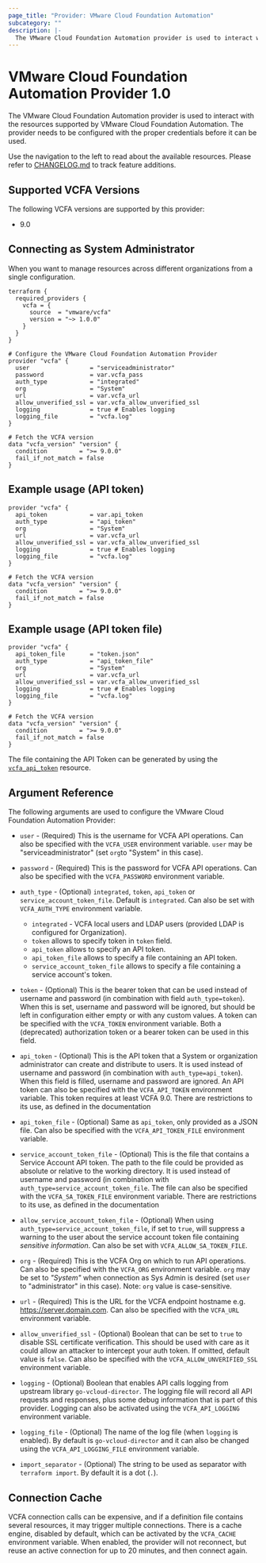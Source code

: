 ```yaml
---
page_title: "Provider: VMware Cloud Foundation Automation"
subcategory: ""
description: |-
  The VMware Cloud Foundation Automation provider is used to interact with the resources supported by VMware Cloud Foundation Automation. The provider needs to be configured with the proper credentials before it can be used.
---
```


# VMware Cloud Foundation Automation Provider 1.0

The VMware Cloud Foundation Automation provider is used to interact with the resources supported by VMware Cloud Foundation Automation. The provider needs to be configured with the proper credentials before it can be used.

Use the navigation to the left to read about the available resources. Please refer to
[CHANGELOG.md](https://github.com/vmware/terraform-provider-vcfa/blob/main/CHANGELOG.md)
to track feature additions.

## Supported VCFA Versions

The following VCFA versions are supported by this provider:

- 9.0

## Connecting as System Administrator

When you want to manage resources across different organizations from a single configuration.

```hcl
terraform {
  required_providers {
    vcfa = {
      source  = "vmware/vcfa"
      version = "~> 1.0.0"
    }
  }
}

# Configure the VMware Cloud Foundation Automation Provider
provider "vcfa" {
  user                 = "serviceadministrator"
  password             = var.vcfa_pass
  auth_type            = "integrated"
  org                  = "System"
  url                  = var.vcfa_url
  allow_unverified_ssl = var.vcfa_allow_unverified_ssl
  logging              = true # Enables logging
  logging_file         = "vcfa.log"
}

# Fetch the VCFA version
data "vcfa_version" "version" {
  condition         = ">= 9.0.0"
  fail_if_not_match = false
}
```

## Example usage (API token)

```hcl
provider "vcfa" {
  api_token            = var.api_token
  auth_type            = "api_token"
  org                  = "System"
  url                  = var.vcfa_url
  allow_unverified_ssl = var.vcfa_allow_unverified_ssl
  logging              = true # Enables logging
  logging_file         = "vcfa.log"
}

# Fetch the VCFA version
data "vcfa_version" "version" {
  condition         = ">= 9.0.0"
  fail_if_not_match = false
}
```

## Example usage (API token file)

```hcl
provider "vcfa" {
  api_token_file       = "token.json"
  auth_type            = "api_token_file"
  org                  = "System"
  url                  = var.vcfa_url
  allow_unverified_ssl = var.vcfa_allow_unverified_ssl
  logging              = true # Enables logging
  logging_file         = "vcfa.log"
}

# Fetch the VCFA version
data "vcfa_version" "version" {
  condition         = ">= 9.0.0"
  fail_if_not_match = false
}
```

The file containing the API Token can be generated by using the
[`vcfa_api_token`](/providers/vmware/vcfa/latest/docs/resources/api_token) resource.

## Argument Reference

The following arguments are used to configure the VMware Cloud Foundation Automation Provider:

- `user` - (Required) This is the username for VCFA API operations. Can also be specified with the
  `VCFA_USER` environment variable. `user` may be "serviceadministrator" (set `org`to "System" in
  this case).

- `password` - (Required) This is the password for VCFA API operations. Can
  also be specified with the `VCFA_PASSWORD` environment variable.

- `auth_type` - (Optional) `integrated`, `token`, `api_token` or `service_account_token_file`.
  Default is `integrated`. Can also be set with `VCFA_AUTH_TYPE` environment variable.
  - `integrated` - VCFA local users and LDAP users (provided LDAP is configured for Organization).
  - `token` allows to specify token in `token` field.
  - `api_token` allows to specify an API token.
  - `api_token_file` allows to specify a file containing an API token.
  - `service_account_token_file` allows to specify a file containing a service account's token.

- `token` - (Optional) This is the bearer token that can be used instead of username
   and password (in combination with field `auth_type=token`). When this is set, username and
   password will be ignored, but should be left in configuration either empty or with any custom
   values. A token can be specified with the `VCFA_TOKEN` environment variable.
   Both a (deprecated) authorization token or a bearer token can be used in this field.

- `api_token` - (Optional) This is the API token that a System or organization administrator can create and
   distribute to users. It is used instead of username and password (in combination with `auth_type=api_token`). When
   this field is filled, username and password are ignored. An API token can also be specified with the `VCFA_API_TOKEN`
   environment variable. This token requires at least VCFA 9.0. There are restrictions to its use, as defined in the documentation

- `api_token_file` - (Optional) Same as `api_token`, only provided
   as a JSON file. Can also be specified with the `VCFA_API_TOKEN_FILE` environment variable.

- `service_account_token_file` - (Optional) This is the file that contains a Service Account API token. The
   path to the file could be provided as absolute or relative to the working directory. It is used instead of username
   and password (in combination with `auth_type=service_account_token_file`. The file can also be specified with the
   `VCFA_SA_TOKEN_FILE` environment variable. There are restrictions to its use, as defined in
   the documentation

- `allow_service_account_token_file` - (Optional) When using `auth_type=service_account_token_file`,
  if set to `true`, will suppress a warning to the user about the service account token file containing *sensitive information*.
  Can also be set with `VCFA_ALLOW_SA_TOKEN_FILE`.

- `org` - (Required) This is the VCFA Org on which to run API
  operations. Can also be specified with the `VCFA_ORG` environment
  variable.
  `org` may be set to *"System"* when connection as Sys Admin is desired
  (set `user` to "administrator" in this case).
  Note: `org` value is case-sensitive.

- `url` - (Required) This is the URL for the VCFA endpoint hostname e.g.
  https://server.domain.com. Can also be specified with the `VCFA_URL` environment variable.

- `allow_unverified_ssl` - (Optional) Boolean that can be set to `true` to
  disable SSL certificate verification. This should be used with care as it
  could allow an attacker to intercept your auth token. If omitted, default
  value is `false`. Can also be specified with the
  `VCFA_ALLOW_UNVERIFIED_SSL` environment variable.

- `logging` - (Optional) Boolean that enables API calls logging from upstream library `go-vcloud-director`.
   The logging file will record all API requests and responses, plus some debug information that is part of this
   provider. Logging can also be activated using the `VCFA_API_LOGGING` environment variable.

- `logging_file` - (Optional) The name of the log file (when `logging` is enabled). By default is
  `go-vcloud-director` and it can also be changed using the `VCFA_API_LOGGING_FILE` environment variable.

- `import_separator` - (Optional) The string to be used as separator with `terraform import`. By default
  it is a dot (`.`).

## Connection Cache

VCFA connection calls can be expensive, and if a definition file contains several resources, it may trigger
multiple connections. There is a cache engine, disabled by default, which can be activated by the `VCFA_CACHE`
environment variable. When enabled, the provider will not reconnect, but reuse an active connection for up to 20
minutes, and then connect again.
